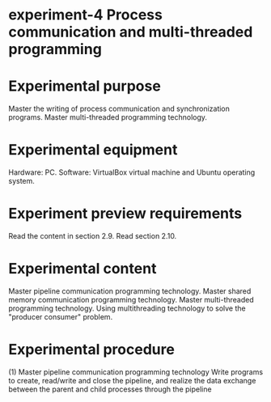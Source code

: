 # experiment-4 Process communication and multi-threaded programming
# Experimental purpose
  Master the writing of process communication and synchronization programs.
  Master multi-threaded programming technology.
# Experimental equipment
  Hardware: PC.
  Software: VirtualBox virtual machine and Ubuntu operating system.
# Experiment preview requirements
  Read the content in section 2.9.
  Read section 2.10.
# Experimental content
  Master pipeline communication programming technology.
  Master shared memory communication programming technology.
  Master multi-threaded programming technology.
  Using multithreading technology to solve the "producer consumer" problem.
# Experimental procedure
  (1) Master pipeline communication programming technology
  Write programs to create, read/write and close the pipeline, and realize the data exchange between the parent and child processes through the pipeline
  
